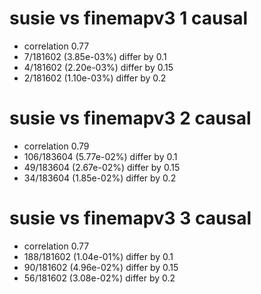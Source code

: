 # susie vs finemapv3  1 causal

- correlation 0.77
- 7/181602 (3.85e-03%) differ by 0.1
- 4/181602 (2.20e-03%) differ by 0.15
- 2/181602 (1.10e-03%) differ by 0.2


# susie vs finemapv3  2 causal

- correlation 0.79
- 106/183604 (5.77e-02%) differ by 0.1
- 49/183604 (2.67e-02%) differ by 0.15
- 34/183604 (1.85e-02%) differ by 0.2


# susie vs finemapv3  3 causal

- correlation 0.77
- 188/181602 (1.04e-01%) differ by 0.1
- 90/181602 (4.96e-02%) differ by 0.15
- 56/181602 (3.08e-02%) differ by 0.2



